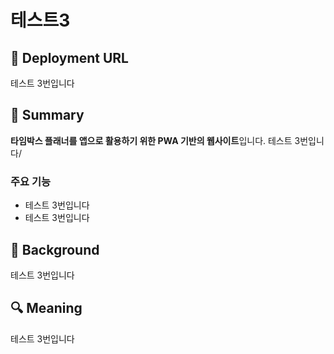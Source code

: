# 테스트3

## 🔗 Deployment URL
테스트 3번입니다

## 📌 Summary
**타임박스 플래너를 앱으로 활용하기 위한 PWA 기반의 웹사이트**입니다. 
테스트 3번입니다/

### 주요 기능
- 테스트 3번입니다
- 테스트 3번입니다

## 🤔 Background
테스트 3번입니다

## 🔍 Meaning
테스트 3번입니다